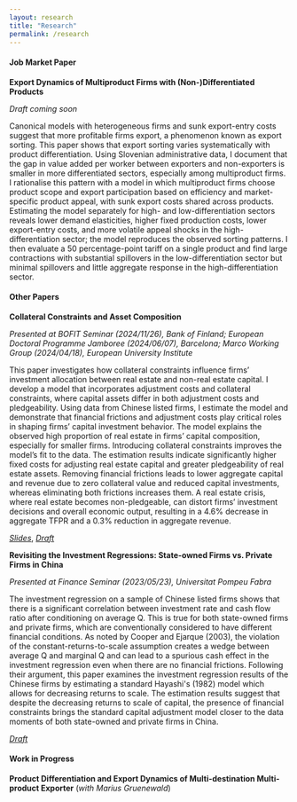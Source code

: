 ```yaml
---
layout: research
title: "Research"
permalink: /research
---
```

#### Job Market Paper

**Export Dynamics of Multiproduct Firms with (Non-)Differentiated Products**

*Draft coming soon*

Canonical models with heterogeneous firms and sunk export-entry costs suggest that more profitable firms export, a phenomenon known as export sorting. This paper shows that export sorting varies systematically with product differentiation. Using Slovenian administrative data, I document that the gap in value added per worker between exporters and non-exporters is smaller in more differentiated sectors, especially among multiproduct firms. I rationalise this pattern with a model in which multiproduct firms choose product scope and export participation based on efficiency and market-specific product appeal, with sunk export costs shared across products. Estimating the model separately for high- and low-differentiation sectors reveals lower demand elasticities, higher fixed production costs, lower export-entry costs, and more volatile appeal shocks in the high-differentiation sector; the model reproduces the observed sorting patterns. I then evaluate a 50 percentage-point tariff on a single product and find large contractions with substantial spillovers in the low-differentiation sector but minimal spillovers and little aggregate response in the high-differentiation sector.

#### Other Papers

**Collateral Constraints and Asset Composition**

*Presented at BOFIT Seminar (2024/11/26), Bank of Finland; European Doctoral Programme Jamboree (2024/06/07), Barcelona; Marco Working Group (2024/04/18), European University Institute*

This paper investigates how collateral constraints influence firms’ investment allocation between real estate and non-real estate capital. I develop a model that incorporates adjustment costs and collateral constraints, where capital assets differ in both adjustment costs and pledgeability. Using data from Chinese listed firms, I estimate the model and demonstrate that financial frictions and adjustment costs play critical roles in shaping firms’ capital investment behavior. The model explains the observed high proportion of real estate in firms’ capital composition, especially for smaller firms. Introducing collateral constraints improves the model’s fit to the data. The estimation results indicate significantly higher fixed costs for adjusting real estate capital and greater pledgeability of real estate assets. Removing financial frictions leads to lower aggregate capital and revenue due to zero collateral value and reduced capital investments, whereas eliminating both frictions increases them. A real estate crisis, where real estate becomes non-pledgeable, can distort firms’ investment decisions and overall economic output, resulting in a 4.6% decrease in aggregate TFPR and a 0.3% reduction in aggregate revenue.

[*Slides*](/assets/slides_collateral_investment.pdf), [*Draft*](/assets/draft_collateral_investment.pdf)

**Revisiting the Investment Regressions: State-owned Firms vs. Private Firms in China**

*Presented at Finance Seminar (2023/05/23), Universitat Pompeu Fabra*

The investment regression on a sample of Chinese listed firms shows that there is a significant correlation between investment rate and cash flow ratio after conditioning on average Q. This is true for both state-owned firms and private firms, which are conventionally considered to have different financial conditions. As noted by Cooper and Ejarque (2003), the violation of the constant-returns-to-scale assumption creates a wedge between average Q and marginal Q and can lead to a spurious cash effect in the investment regression even when there are no financial frictions. Following their argument, this paper examines the investment regression results of the Chinese firms by estimating a standard Hayashi's (1982) model which allows for decreasing returns to scale. The estimation results suggest that despite the decreasing returns to scale of capital, the presence of financial constraints brings the standard capital adjustment model closer to the data moments of both state-owned and private firms in China.

[*Draft*](/assets/draft_qreg_ch.pdf)

#### Work in Progress

**Product Differentiation and Export Dynamics of Multi-destination Multi-product Exporter** (*with Marius Gruenewald*)
